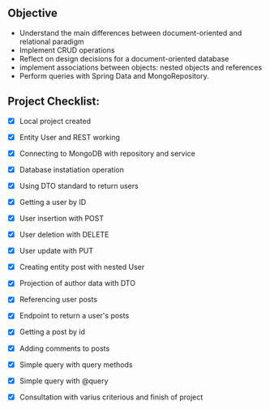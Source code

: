 
## Objective

- Understand the main differences between document-oriented and relational paradigm
- Implement CRUD operations
- Reflect on design decisions for a document-oriented database
- implement associations between objects: nested objects and references
- Perform queries with Spring Data and MongoRepository.

## Project Checklist:

- [x] Local project created 
- [x] Entity User and REST working
- [x] Connecting to MongoDB with repository and service
- [x] Database instatiation operation
- [x] Using DTO standard to return users
- [x] Getting a user by ID
- [x] User insertion with POST
- [x] User deletion with DELETE 
- [x] User update with PUT
- [x] Creating entity post with nested User
- [x] Projection of author data with DTO
- [x] Referencing user posts
- [x] Endpoint to return a user's posts
- [x] Getting a post by id
- [x] Adding comments to posts
- [x] Simple query with query methods
- [x] Simple query with @query 
- [x] Consultation with varius criterious and finish of project

